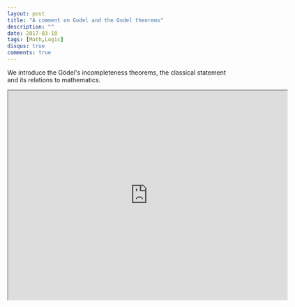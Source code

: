 ```yaml
---
layout: post
title: "A comment on Godel and the Godel theorems"
description: ""
date: 2017-03-10
tags: [Math,Logic]
disqus: true
comments: true
---
```

We introduce the Gödel's incompleteness theorems, the classical statement and its relations to mathematics.
<!--more-->
<div style="margin:0 auto;text-align:center">

<iframe src="https://drive.google.com/file/d/1QNGCy1sSeR2vGsdQwTgCNsu4qs1YPa9U/preview" width="640" height="480" allow="autoplay"></iframe>
</div>

